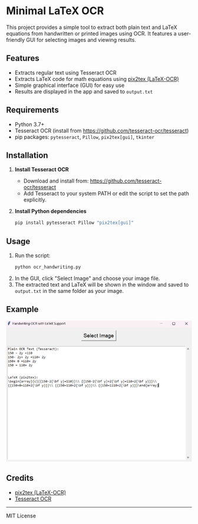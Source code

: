 # Minimal LaTeX OCR

This project provides a simple tool to extract both plain text and LaTeX equations from handwritten or printed images using OCR. It features a user-friendly GUI for selecting images and viewing results.

## Features
- Extracts regular text using Tesseract OCR
- Extracts LaTeX code for math equations using [pix2tex (LaTeX-OCR)](https://github.com/lukas-blecher/LaTeX-OCR)
- Simple graphical interface (GUI) for easy use
- Results are displayed in the app and saved to `output.txt`

## Requirements
- Python 3.7+
- Tesseract OCR (install from https://github.com/tesseract-ocr/tesseract)
- pip packages: `pytesseract`, `Pillow`, `pix2tex[gui]`, `tkinter`

## Installation
1. **Install Tesseract OCR**
   - Download and install from: https://github.com/tesseract-ocr/tesseract
   - Add Tesseract to your system PATH or edit the script to set the path explicitly.

2. **Install Python dependencies**
   ```bash
   pip install pytesseract Pillow "pix2tex[gui]"
   ```

## Usage
1. Run the script:
   ```bash
   python ocr_handwriting.py
   ```
2. In the GUI, click "Select Image" and choose your image file.
3. The extracted text and LaTeX will be shown in the window and saved to `output.txt` in the same folder as your image.

## Example
![screenshot](screenshot.png)

## Credits
- [pix2tex (LaTeX-OCR)](https://github.com/lukas-blecher/LaTeX-OCR)
- [Tesseract OCR](https://github.com/tesseract-ocr/tesseract)

---

MIT License 